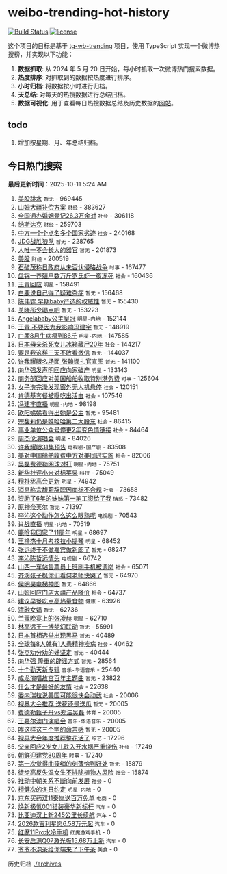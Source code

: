 # weibo-trending-hot-history

[![Build Status](https://github.com/lxw15337674/weibo-trending-hot-history/actions/workflows/nodejs.yml/badge.svg)](https://github.com/lxw15337674/weibo-trending-hot-history/actions)
[![license](https://img.shields.io/github/license/lxw15337674/weibo-trending-hot-history)](https://github.com/lxw15337674/weibo-trending-hot-history/blob/master/LICENSE)


这个项目的目标是基于 [tg-wb-trending](https://github.com/xiadd/tg-wb-trending) 项目，使用 TypeScript 实现一个微博热搜榜，并实现以下功能：

1. **数据抓取**: 从 2024 年 5 月 20 日开始，每小时抓取一次微博热门搜索数据。
2. **热度排序**: 对抓取到的数据按热度进行排序。
3. **小时归档**: 将数据按小时进行归档。
4. **天总结**: 对每天的热搜数据进行总结归档。
5. **数据可视化**: 用于查看每日热搜数据总结及历史数据的[网站](https://weibo-trending-hot-history.vercel.app/)。

## todo

1. 增加按星期、月、年总结归档。



## 今日热门搜索











































































































































































































































































































































































































































































































































































































































































































































































































































































































































































































































































































































































































































































































































































































































































































































































































































































































































































































































































































































































































































































































































































































































































































































































































































































































































































































































































































































































































































































































































































































































































































































































































































































































































































































































































































































































































































































































































































































































































































































































































































































































































































































































































































































































































































































































































































































































































































































































































































































































































































































































































































































































































































































































































































































































































































































































































































































































































































































































































































































































































































































































































































































































































































































































































































































































































































































































































































































































































































































































































































































































































































































































































































































































































































































































































































































































































































































































































































































































































































































































































































































































































































































































































































































































































































































































































































































































































































































































































































































































































































































































































































































































































































































































































































































































































































































































































































































































































































































































































































































































































































































































































































































































































































































































































































































































































































































































































































































































































































































































































































































































































































































































































































































































































































































































































































































































































































































































































































<!-- BEGIN -->

**最后更新时间**：2025-10-11 5:24 AM
1. [美股跳水](https://m.weibo.cn/search?containerid=100103type%3D1%26t%3D10%26q%3D%E7%BE%8E%E8%82%A1%E8%B7%B3%E6%B0%B4&stream_entry_id=31&isnewpage=1&extparam=seat%3D1%26filter_type%3Drealtimehot%26c_type%3D31%26pos%3D0%26cate%3D5001%26band_rank%3D1%26flag%3D1%26q%3D%25E7%25BE%258E%25E8%2582%25A1%25E8%25B7%25B3%25E6%25B0%25B4%26stream_entry_id%3D31%26realpos%3D1%26lcate%3D5001%26dgr%3D0%26display_time%3D1760114071%26pre_seqid%3D17601140711800378408451) `暂无` - 969445
2. [山姆大疆补偿方案](https://m.weibo.cn/search?containerid=100103type%3D1%26t%3D10%26q%3D%23%E5%B1%B1%E5%A7%86%E5%A4%A7%E7%96%86%E8%A1%A5%E5%81%BF%E6%96%B9%E6%A1%88%23&stream_entry_id=31&isnewpage=1&extparam=seat%3D1%26filter_type%3Drealtimehot%26c_type%3D31%26pos%3D1%26cate%3D5001%26band_rank%3D2%26flag%3D1%26q%3D%2523%25E5%25B1%25B1%25E5%25A7%2586%25E5%25A4%25A7%25E7%2596%2586%25E8%25A1%25A5%25E5%2581%25BF%25E6%2596%25B9%25E6%25A1%2588%2523%26stream_entry_id%3D31%26realpos%3D2%26lcate%3D5001%26dgr%3D0%26display_time%3D1760114071%26pre_seqid%3D17601140711800378408451) `财经` - 383627
3. [全国通办婚姻登记26.3万余对](https://m.weibo.cn/search?containerid=100103type%3D1%26t%3D10%26q%3D%23%E5%85%A8%E5%9B%BD%E9%80%9A%E5%8A%9E%E5%A9%9A%E5%A7%BB%E7%99%BB%E8%AE%B026.3%E4%B8%87%E4%BD%99%E5%AF%B9%23&stream_entry_id=31&isnewpage=1&extparam=seat%3D1%26filter_type%3Drealtimehot%26c_type%3D31%26pos%3D2%26cate%3D5001%26band_rank%3D3%26flag%3D0%26q%3D%2523%25E5%2585%25A8%25E5%259B%25BD%25E9%2580%259A%25E5%258A%259E%25E5%25A9%259A%25E5%25A7%25BB%25E7%2599%25BB%25E8%25AE%25B026.3%25E4%25B8%2587%25E4%25BD%2599%25E5%25AF%25B9%2523%26stream_entry_id%3D31%26realpos%3D3%26lcate%3D5001%26dgr%3D0%26display_time%3D1760114071%26pre_seqid%3D17601140711800378408451) `社会` - 306118
4. [纳斯达克](https://m.weibo.cn/search?containerid=100103type%3D1%26t%3D10%26q%3D%E7%BA%B3%E6%96%AF%E8%BE%BE%E5%85%8B&stream_entry_id=31&isnewpage=1&extparam=seat%3D1%26filter_type%3Drealtimehot%26c_type%3D31%26pos%3D4%26cate%3D5001%26band_rank%3D4%26flag%3D1%26q%3D%25E7%25BA%25B3%25E6%2596%25AF%25E8%25BE%25BE%25E5%2585%258B%26stream_entry_id%3D31%26realpos%3D4%26lcate%3D5001%26dgr%3D0%26display_time%3D1760114071%26pre_seqid%3D17601140711800378408451) `财经` - 259703
5. [中方一个个点名多个国家劣迹](https://m.weibo.cn/search?containerid=100103type%3D1%26t%3D10%26q%3D%23%E4%B8%AD%E6%96%B9%E4%B8%80%E4%B8%AA%E4%B8%AA%E7%82%B9%E5%90%8D%E5%A4%9A%E4%B8%AA%E5%9B%BD%E5%AE%B6%E5%8A%A3%E8%BF%B9%23&stream_entry_id=31&isnewpage=1&extparam=seat%3D1%26filter_type%3Drealtimehot%26c_type%3D31%26pos%3D5%26cate%3D5001%26band_rank%3D5%26flag%3D0%26q%3D%2523%25E4%25B8%25AD%25E6%2596%25B9%25E4%25B8%2580%25E4%25B8%25AA%25E4%25B8%25AA%25E7%2582%25B9%25E5%2590%258D%25E5%25A4%259A%25E4%25B8%25AA%25E5%259B%25BD%25E5%25AE%25B6%25E5%258A%25A3%25E8%25BF%25B9%2523%26stream_entry_id%3D31%26realpos%3D5%26lcate%3D5001%26dgr%3D0%26display_time%3D1760114071%26pre_seqid%3D17601140711800378408451) `社会` - 240168
6. [JDG战胜狼队](https://m.weibo.cn/search?containerid=100103type%3D1%26t%3D10%26q%3D%23JDG%E6%88%98%E8%83%9C%E7%8B%BC%E9%98%9F%23&stream_entry_id=31&isnewpage=1&extparam=seat%3D1%26filter_type%3Drealtimehot%26c_type%3D31%26pos%3D6%26cate%3D5001%26band_rank%3D6%26flag%3D1%26q%3D%2523JDG%25E6%2588%2598%25E8%2583%259C%25E7%258B%25BC%25E9%2598%259F%2523%26stream_entry_id%3D31%26realpos%3D6%26lcate%3D5001%26dgr%3D0%26display_time%3D1760114071%26pre_seqid%3D17601140711800378408451) `暂无` - 228765
7. [人唯一不会长大的器官](https://m.weibo.cn/search?containerid=100103type%3D1%26t%3D10%26q%3D%E4%BA%BA%E5%94%AF%E4%B8%80%E4%B8%8D%E4%BC%9A%E9%95%BF%E5%A4%A7%E7%9A%84%E5%99%A8%E5%AE%98&stream_entry_id=31&isnewpage=1&extparam=seat%3D1%26filter_type%3Drealtimehot%26c_type%3D31%26pos%3D8%26cate%3D5001%26band_rank%3D7%26flag%3D0%26q%3D%25E4%25BA%25BA%25E5%2594%25AF%25E4%25B8%2580%25E4%25B8%258D%25E4%25BC%259A%25E9%2595%25BF%25E5%25A4%25A7%25E7%259A%2584%25E5%2599%25A8%25E5%25AE%2598%26stream_entry_id%3D31%26realpos%3D7%26lcate%3D5001%26dgr%3D0%26display_time%3D1760114071%26pre_seqid%3D17601140711800378408451) `暂无` - 201873
8. [美股](https://m.weibo.cn/search?containerid=100103type%3D1%26t%3D10%26q%3D%E7%BE%8E%E8%82%A1&stream_entry_id=31&isnewpage=1&extparam=seat%3D1%26filter_type%3Drealtimehot%26c_type%3D31%26pos%3D9%26cate%3D5001%26band_rank%3D8%26flag%3D1%26q%3D%25E7%25BE%258E%25E8%2582%25A1%26stream_entry_id%3D31%26realpos%3D8%26lcate%3D5001%26dgr%3D0%26display_time%3D1760114071%26pre_seqid%3D17601140711800378408451) `财经` - 200519
9. [石破茂称日政府从未否认侵略战争](https://m.weibo.cn/search?containerid=100103type%3D1%26t%3D10%26q%3D%23%E7%9F%B3%E7%A0%B4%E8%8C%82%E7%A7%B0%E6%97%A5%E6%94%BF%E5%BA%9C%E4%BB%8E%E6%9C%AA%E5%90%A6%E8%AE%A4%E4%BE%B5%E7%95%A5%E6%88%98%E4%BA%89%23&stream_entry_id=31&isnewpage=1&extparam=seat%3D1%26filter_type%3Drealtimehot%26c_type%3D31%26pos%3D10%26cate%3D5001%26band_rank%3D9%26flag%3D1%26q%3D%2523%25E7%259F%25B3%25E7%25A0%25B4%25E8%258C%2582%25E7%25A7%25B0%25E6%2597%25A5%25E6%2594%25BF%25E5%25BA%259C%25E4%25BB%258E%25E6%259C%25AA%25E5%2590%25A6%25E8%25AE%25A4%25E4%25BE%25B5%25E7%2595%25A5%25E6%2588%2598%25E4%25BA%2589%2523%26stream_entry_id%3D31%26realpos%3D9%26lcate%3D5001%26dgr%3D0%26display_time%3D1760114071%26pre_seqid%3D17601140711800378408451) `时事` - 167477
10. [盘锦一养殖户数万斤罗氏虾一夜冻死](https://m.weibo.cn/search?containerid=100103type%3D1%26t%3D10%26q%3D%23%E7%9B%98%E9%94%A6%E4%B8%80%E5%85%BB%E6%AE%96%E6%88%B7%E6%95%B0%E4%B8%87%E6%96%A4%E7%BD%97%E6%B0%8F%E8%99%BE%E4%B8%80%E5%A4%9C%E5%86%BB%E6%AD%BB%23&stream_entry_id=31&isnewpage=1&extparam=seat%3D1%26filter_type%3Drealtimehot%26c_type%3D31%26pos%3D11%26cate%3D5001%26band_rank%3D10%26flag%3D0%26q%3D%2523%25E7%259B%2598%25E9%2594%25A6%25E4%25B8%2580%25E5%2585%25BB%25E6%25AE%2596%25E6%2588%25B7%25E6%2595%25B0%25E4%25B8%2587%25E6%2596%25A4%25E7%25BD%2597%25E6%25B0%258F%25E8%2599%25BE%25E4%25B8%2580%25E5%25A4%259C%25E5%2586%25BB%25E6%25AD%25BB%2523%26stream_entry_id%3D31%26realpos%3D10%26lcate%3D5001%26dgr%3D0%26display_time%3D1760114071%26pre_seqid%3D17601140711800378408451) `社会` - 160436
11. [王青回应](https://m.weibo.cn/search?containerid=100103type%3D1%26t%3D10%26q%3D%23%E7%8E%8B%E9%9D%92%E5%9B%9E%E5%BA%94%23&stream_entry_id=31&isnewpage=1&extparam=seat%3D1%26filter_type%3Drealtimehot%26c_type%3D31%26pos%3D12%26cate%3D5001%26band_rank%3D11%26flag%3D2%26q%3D%2523%25E7%258E%258B%25E9%259D%2592%25E5%259B%259E%25E5%25BA%2594%2523%26stream_entry_id%3D31%26realpos%3D11%26lcate%3D5001%26dgr%3D0%26display_time%3D1760114071%26pre_seqid%3D17601140711800378408451) `明星` - 158491
12. [白鹿说自己得了疑难杂症](https://m.weibo.cn/search?containerid=100103type%3D1%26t%3D10%26q%3D%E7%99%BD%E9%B9%BF%E8%AF%B4%E8%87%AA%E5%B7%B1%E5%BE%97%E4%BA%86%E7%96%91%E9%9A%BE%E6%9D%82%E7%97%87&stream_entry_id=31&isnewpage=1&extparam=seat%3D1%26filter_type%3Drealtimehot%26c_type%3D31%26pos%3D13%26cate%3D5001%26band_rank%3D12%26flag%3D2%26q%3D%25E7%2599%25BD%25E9%25B9%25BF%25E8%25AF%25B4%25E8%2587%25AA%25E5%25B7%25B1%25E5%25BE%2597%25E4%25BA%2586%25E7%2596%2591%25E9%259A%25BE%25E6%259D%2582%25E7%2597%2587%26stream_entry_id%3D31%26realpos%3D12%26lcate%3D5001%26dgr%3D0%26display_time%3D1760114071%26pre_seqid%3D17601140711800378408451) `暂无` - 156468
13. [陈伟霆 早期baby严选的权威性](https://m.weibo.cn/search?containerid=100103type%3D1%26t%3D10%26q%3D%E9%99%88%E4%BC%9F%E9%9C%86+%E6%97%A9%E6%9C%9Fbaby%E4%B8%A5%E9%80%89%E7%9A%84%E6%9D%83%E5%A8%81%E6%80%A7&stream_entry_id=31&isnewpage=1&extparam=seat%3D1%26filter_type%3Drealtimehot%26c_type%3D31%26pos%3D14%26cate%3D5001%26band_rank%3D13%26flag%3D2%26q%3D%25E9%2599%2588%25E4%25BC%259F%25E9%259C%2586%2520%25E6%2597%25A9%25E6%259C%259Fbaby%25E4%25B8%25A5%25E9%2580%2589%25E7%259A%2584%25E6%259D%2583%25E5%25A8%2581%25E6%2580%25A7%26stream_entry_id%3D31%26realpos%3D13%26lcate%3D5001%26dgr%3D0%26display_time%3D1760114071%26pre_seqid%3D17601140711800378408451) `暂无` - 155430
14. [关晓彤少喝点吧](https://m.weibo.cn/search?containerid=100103type%3D1%26t%3D10%26q%3D%E5%85%B3%E6%99%93%E5%BD%A4%E5%B0%91%E5%96%9D%E7%82%B9%E5%90%A7&stream_entry_id=31&isnewpage=1&extparam=seat%3D1%26filter_type%3Drealtimehot%26c_type%3D31%26pos%3D15%26cate%3D5001%26band_rank%3D14%26flag%3D2%26q%3D%25E5%2585%25B3%25E6%2599%2593%25E5%25BD%25A4%25E5%25B0%2591%25E5%2596%259D%25E7%2582%25B9%25E5%2590%25A7%26stream_entry_id%3D31%26realpos%3D14%26lcate%3D5001%26dgr%3D0%26display_time%3D1760114071%26pre_seqid%3D17601140711800378408451) `暂无` - 153223
15. [Angelababy公主皇冠](https://m.weibo.cn/search?containerid=100103type%3D1%26t%3D10%26q%3D%23Angelababy%E5%85%AC%E4%B8%BB%E7%9A%87%E5%86%A0%23&stream_entry_id=31&isnewpage=1&extparam=seat%3D1%26filter_type%3Drealtimehot%26c_type%3D31%26pos%3D16%26cate%3D5001%26band_rank%3D15%26flag%3D0%26q%3D%2523Angelababy%25E5%2585%25AC%25E4%25B8%25BB%25E7%259A%2587%25E5%2586%25A0%2523%26stream_entry_id%3D31%26realpos%3D15%26lcate%3D5001%26dgr%3D0%26display_time%3D1760114071%26pre_seqid%3D17601140711800378408451) `明星-内地` - 152144
16. [王青 不要因为我影响冯建宇](https://m.weibo.cn/search?containerid=100103type%3D1%26t%3D10%26q%3D%E7%8E%8B%E9%9D%92+%E4%B8%8D%E8%A6%81%E5%9B%A0%E4%B8%BA%E6%88%91%E5%BD%B1%E5%93%8D%E5%86%AF%E5%BB%BA%E5%AE%87&stream_entry_id=31&isnewpage=1&extparam=seat%3D1%26filter_type%3Drealtimehot%26c_type%3D31%26pos%3D17%26cate%3D5001%26band_rank%3D16%26flag%3D0%26q%3D%25E7%258E%258B%25E9%259D%2592%2520%25E4%25B8%258D%25E8%25A6%2581%25E5%259B%25A0%25E4%25B8%25BA%25E6%2588%2591%25E5%25BD%25B1%25E5%2593%258D%25E5%2586%25AF%25E5%25BB%25BA%25E5%25AE%2587%26stream_entry_id%3D31%26realpos%3D16%26lcate%3D5001%26dgr%3D0%26display_time%3D1760114071%26pre_seqid%3D17601140711800378408451) `暂无` - 148919
17. [白鹿8月生病瘦到86斤](https://m.weibo.cn/search?containerid=100103type%3D1%26t%3D10%26q%3D%23%E7%99%BD%E9%B9%BF8%E6%9C%88%E7%94%9F%E7%97%85%E7%98%A6%E5%88%B086%E6%96%A4%23&stream_entry_id=31&isnewpage=1&extparam=seat%3D1%26filter_type%3Drealtimehot%26c_type%3D31%26pos%3D18%26cate%3D5001%26band_rank%3D17%26flag%3D2%26q%3D%2523%25E7%2599%25BD%25E9%25B9%25BF8%25E6%259C%2588%25E7%2594%259F%25E7%2597%2585%25E7%2598%25A6%25E5%2588%25B086%25E6%2596%25A4%2523%26stream_entry_id%3D31%26realpos%3D17%26lcate%3D5001%26dgr%3D0%26display_time%3D1760114071%26pre_seqid%3D17601140711800378408451) `明星-内地` - 147585
18. [日本母亲杀死女儿冰箱藏尸20年](https://m.weibo.cn/search?containerid=100103type%3D1%26t%3D10%26q%3D%23%E6%97%A5%E6%9C%AC%E6%AF%8D%E4%BA%B2%E6%9D%80%E6%AD%BB%E5%A5%B3%E5%84%BF%E5%86%B0%E7%AE%B1%E8%97%8F%E5%B0%B820%E5%B9%B4%23&stream_entry_id=31&isnewpage=1&extparam=seat%3D1%26filter_type%3Drealtimehot%26c_type%3D31%26pos%3D19%26cate%3D5001%26band_rank%3D18%26flag%3D0%26q%3D%2523%25E6%2597%25A5%25E6%259C%25AC%25E6%25AF%258D%25E4%25BA%25B2%25E6%259D%2580%25E6%25AD%25BB%25E5%25A5%25B3%25E5%2584%25BF%25E5%2586%25B0%25E7%25AE%25B1%25E8%2597%258F%25E5%25B0%25B820%25E5%25B9%25B4%2523%26stream_entry_id%3D31%26realpos%3D18%26lcate%3D5001%26dgr%3D0%26display_time%3D1760114071%26pre_seqid%3D17601140711800378408451) `社会` - 144217
19. [要是我这样三天不敢看微信](https://m.weibo.cn/search?containerid=100103type%3D1%26t%3D10%26q%3D%E8%A6%81%E6%98%AF%E6%88%91%E8%BF%99%E6%A0%B7%E4%B8%89%E5%A4%A9%E4%B8%8D%E6%95%A2%E7%9C%8B%E5%BE%AE%E4%BF%A1&stream_entry_id=31&isnewpage=1&extparam=seat%3D1%26filter_type%3Drealtimehot%26c_type%3D31%26pos%3D20%26cate%3D5001%26band_rank%3D19%26flag%3D0%26q%3D%25E8%25A6%2581%25E6%2598%25AF%25E6%2588%2591%25E8%25BF%2599%25E6%25A0%25B7%25E4%25B8%2589%25E5%25A4%25A9%25E4%25B8%258D%25E6%2595%25A2%25E7%259C%258B%25E5%25BE%25AE%25E4%25BF%25A1%26stream_entry_id%3D31%26realpos%3D19%26lcate%3D5001%26dgr%3D0%26display_time%3D1760114071%26pre_seqid%3D17601140711800378408451) `暂无` - 144037
20. [许我耀眼名场面 张翰娜扎官宣图](https://m.weibo.cn/search?containerid=100103type%3D1%26t%3D10%26q%3D%E8%AE%B8%E6%88%91%E8%80%80%E7%9C%BC%E5%90%8D%E5%9C%BA%E9%9D%A2+%E5%BC%A0%E7%BF%B0%E5%A8%9C%E6%89%8E%E5%AE%98%E5%AE%A3%E5%9B%BE&stream_entry_id=31&isnewpage=1&extparam=seat%3D1%26filter_type%3Drealtimehot%26c_type%3D31%26pos%3D21%26cate%3D5001%26band_rank%3D20%26flag%3D0%26q%3D%25E8%25AE%25B8%25E6%2588%2591%25E8%2580%2580%25E7%259C%25BC%25E5%2590%258D%25E5%259C%25BA%25E9%259D%25A2%2520%25E5%25BC%25A0%25E7%25BF%25B0%25E5%25A8%259C%25E6%2589%258E%25E5%25AE%2598%25E5%25AE%25A3%25E5%259B%25BE%26stream_entry_id%3D31%26realpos%3D20%26lcate%3D5001%26dgr%3D0%26display_time%3D1760114071%26pre_seqid%3D17601140711800378408451) `暂无` - 141100
21. [向华强发声明回应向家破产](https://m.weibo.cn/search?containerid=100103type%3D1%26t%3D10%26q%3D%23%E5%90%91%E5%8D%8E%E5%BC%BA%E5%8F%91%E5%A3%B0%E6%98%8E%E5%9B%9E%E5%BA%94%E5%90%91%E5%AE%B6%E7%A0%B4%E4%BA%A7%23&stream_entry_id=31&isnewpage=1&extparam=seat%3D1%26filter_type%3Drealtimehot%26c_type%3D31%26pos%3D22%26cate%3D5001%26band_rank%3D21%26flag%3D0%26q%3D%2523%25E5%2590%2591%25E5%258D%258E%25E5%25BC%25BA%25E5%258F%2591%25E5%25A3%25B0%25E6%2598%258E%25E5%259B%259E%25E5%25BA%2594%25E5%2590%2591%25E5%25AE%25B6%25E7%25A0%25B4%25E4%25BA%25A7%2523%26stream_entry_id%3D31%26realpos%3D21%26lcate%3D5001%26dgr%3D0%26display_time%3D1760114071%26pre_seqid%3D17601140711800378408451) `明星` - 133143
22. [商务部回应对美国船舶收取特别港务费](https://m.weibo.cn/search?containerid=100103type%3D1%26t%3D10%26q%3D%23%E5%95%86%E5%8A%A1%E9%83%A8%E5%9B%9E%E5%BA%94%E5%AF%B9%E7%BE%8E%E5%9B%BD%E8%88%B9%E8%88%B6%E6%94%B6%E5%8F%96%E7%89%B9%E5%88%AB%E6%B8%AF%E5%8A%A1%E8%B4%B9%23&stream_entry_id=31&isnewpage=1&extparam=seat%3D1%26filter_type%3Drealtimehot%26c_type%3D31%26pos%3D23%26cate%3D5001%26band_rank%3D22%26flag%3D1%26q%3D%2523%25E5%2595%2586%25E5%258A%25A1%25E9%2583%25A8%25E5%259B%259E%25E5%25BA%2594%25E5%25AF%25B9%25E7%25BE%258E%25E5%259B%25BD%25E8%2588%25B9%25E8%2588%25B6%25E6%2594%25B6%25E5%258F%2596%25E7%2589%25B9%25E5%2588%25AB%25E6%25B8%25AF%25E5%258A%25A1%25E8%25B4%25B9%2523%26stream_entry_id%3D31%26realpos%3D22%26lcate%3D5001%26dgr%3D0%26display_time%3D1760114071%26pre_seqid%3D17601140711800378408451) `时事` - 125604
23. [女子洗完澡发现窗外无人机悬停](https://m.weibo.cn/search?containerid=100103type%3D1%26t%3D10%26q%3D%23%E5%A5%B3%E5%AD%90%E6%B4%97%E5%AE%8C%E6%BE%A1%E5%8F%91%E7%8E%B0%E7%AA%97%E5%A4%96%E6%97%A0%E4%BA%BA%E6%9C%BA%E6%82%AC%E5%81%9C%23&stream_entry_id=31&isnewpage=1&extparam=seat%3D1%26filter_type%3Drealtimehot%26c_type%3D31%26pos%3D24%26cate%3D5001%26band_rank%3D23%26flag%3D0%26q%3D%2523%25E5%25A5%25B3%25E5%25AD%2590%25E6%25B4%2597%25E5%25AE%258C%25E6%25BE%25A1%25E5%258F%2591%25E7%258E%25B0%25E7%25AA%2597%25E5%25A4%2596%25E6%2597%25A0%25E4%25BA%25BA%25E6%259C%25BA%25E6%2582%25AC%25E5%2581%259C%2523%26stream_entry_id%3D31%26realpos%3D23%26lcate%3D5001%26dgr%3D0%26display_time%3D1760114071%26pre_seqid%3D17601140711800378408451) `社会` - 120151
24. [肯德基套餐被曝吃出活虫](https://m.weibo.cn/search?containerid=100103type%3D1%26t%3D10%26q%3D%23%E8%82%AF%E5%BE%B7%E5%9F%BA%E5%A5%97%E9%A4%90%E8%A2%AB%E6%9B%9D%E5%90%83%E5%87%BA%E6%B4%BB%E8%99%AB%23&stream_entry_id=31&isnewpage=1&extparam=seat%3D1%26filter_type%3Drealtimehot%26c_type%3D31%26pos%3D25%26cate%3D5001%26band_rank%3D24%26flag%3D0%26q%3D%2523%25E8%2582%25AF%25E5%25BE%25B7%25E5%259F%25BA%25E5%25A5%2597%25E9%25A4%2590%25E8%25A2%25AB%25E6%259B%259D%25E5%2590%2583%25E5%2587%25BA%25E6%25B4%25BB%25E8%2599%25AB%2523%26stream_entry_id%3D31%26realpos%3D24%26lcate%3D5001%26dgr%3D0%26display_time%3D1760114071%26pre_seqid%3D17601140711800378408451) `社会` - 107546
25. [冯建宇直播](https://m.weibo.cn/search?containerid=100103type%3D1%26t%3D10%26q%3D%E5%86%AF%E5%BB%BA%E5%AE%87%E7%9B%B4%E6%92%AD&stream_entry_id=31&isnewpage=1&extparam=seat%3D1%26filter_type%3Drealtimehot%26c_type%3D31%26pos%3D26%26cate%3D5001%26band_rank%3D25%26flag%3D0%26q%3D%25E5%2586%25AF%25E5%25BB%25BA%25E5%25AE%2587%25E7%259B%25B4%25E6%2592%25AD%26stream_entry_id%3D31%26realpos%3D25%26lcate%3D5001%26dgr%3D0%26display_time%3D1760114071%26pre_seqid%3D17601140711800378408451) `明星-内地` - 98198
26. [欧阳娣娣看得出她是公主](https://m.weibo.cn/search?containerid=100103type%3D1%26t%3D10%26q%3D%E6%AC%A7%E9%98%B3%E5%A8%A3%E5%A8%A3%E7%9C%8B%E5%BE%97%E5%87%BA%E5%A5%B9%E6%98%AF%E5%85%AC%E4%B8%BB&stream_entry_id=31&isnewpage=1&extparam=seat%3D1%26filter_type%3Drealtimehot%26c_type%3D31%26pos%3D27%26cate%3D5001%26band_rank%3D26%26flag%3D1%26q%3D%25E6%25AC%25A7%25E9%2598%25B3%25E5%25A8%25A3%25E5%25A8%25A3%25E7%259C%258B%25E5%25BE%2597%25E5%2587%25BA%25E5%25A5%25B9%25E6%2598%25AF%25E5%2585%25AC%25E4%25B8%25BB%26stream_entry_id%3D31%26realpos%3D26%26lcate%3D5001%26dgr%3D0%26display_time%3D1760114071%26pre_seqid%3D17601140711800378408451) `暂无` - 95481
27. [宗馥莉仍是娃哈哈第二大股东](https://m.weibo.cn/search?containerid=100103type%3D1%26t%3D10%26q%3D%23%E5%AE%97%E9%A6%A5%E8%8E%89%E4%BB%8D%E6%98%AF%E5%A8%83%E5%93%88%E5%93%88%E7%AC%AC%E4%BA%8C%E5%A4%A7%E8%82%A1%E4%B8%9C%23&stream_entry_id=31&isnewpage=1&extparam=seat%3D1%26filter_type%3Drealtimehot%26c_type%3D31%26pos%3D28%26cate%3D5001%26band_rank%3D27%26flag%3D0%26q%3D%2523%25E5%25AE%2597%25E9%25A6%25A5%25E8%258E%2589%25E4%25BB%258D%25E6%2598%25AF%25E5%25A8%2583%25E5%2593%2588%25E5%2593%2588%25E7%25AC%25AC%25E4%25BA%258C%25E5%25A4%25A7%25E8%2582%25A1%25E4%25B8%259C%2523%26stream_entry_id%3D31%26realpos%3D27%26lcate%3D5001%26dgr%3D0%26display_time%3D1760114071%26pre_seqid%3D17601140711800378408451) `社会` - 86415
28. [事业单位公众号停更2年变色情链接](https://m.weibo.cn/search?containerid=100103type%3D1%26t%3D10%26q%3D%23%E4%BA%8B%E4%B8%9A%E5%8D%95%E4%BD%8D%E5%85%AC%E4%BC%97%E5%8F%B7%E5%81%9C%E6%9B%B42%E5%B9%B4%E5%8F%98%E8%89%B2%E6%83%85%E9%93%BE%E6%8E%A5%23&stream_entry_id=31&isnewpage=1&extparam=seat%3D1%26filter_type%3Drealtimehot%26c_type%3D31%26pos%3D29%26cate%3D5001%26band_rank%3D28%26flag%3D0%26q%3D%2523%25E4%25BA%258B%25E4%25B8%259A%25E5%258D%2595%25E4%25BD%258D%25E5%2585%25AC%25E4%25BC%2597%25E5%258F%25B7%25E5%2581%259C%25E6%259B%25B42%25E5%25B9%25B4%25E5%258F%2598%25E8%2589%25B2%25E6%2583%2585%25E9%2593%25BE%25E6%258E%25A5%2523%26stream_entry_id%3D31%26realpos%3D28%26lcate%3D5001%26dgr%3D0%26display_time%3D1760114071%26pre_seqid%3D17601140711800378408451) `社会` - 84464
29. [周杰伦演唱会](https://m.weibo.cn/search?containerid=100103type%3D1%26t%3D10%26q%3D%E5%91%A8%E6%9D%B0%E4%BC%A6%E6%BC%94%E5%94%B1%E4%BC%9A&stream_entry_id=31&isnewpage=1&extparam=seat%3D1%26filter_type%3Drealtimehot%26c_type%3D31%26pos%3D30%26cate%3D5001%26band_rank%3D29%26flag%3D1%26q%3D%25E5%2591%25A8%25E6%259D%25B0%25E4%25BC%25A6%25E6%25BC%2594%25E5%2594%25B1%25E4%25BC%259A%26stream_entry_id%3D31%26realpos%3D29%26lcate%3D5001%26dgr%3D0%26display_time%3D1760114071%26pre_seqid%3D17601140711800378408451) `明星` - 84026
30. [许我耀眼31集预告](https://m.weibo.cn/search?containerid=100103type%3D1%26t%3D10%26q%3D%23%E8%AE%B8%E6%88%91%E8%80%80%E7%9C%BC31%E9%9B%86%E9%A2%84%E5%91%8A%23&stream_entry_id=31&isnewpage=1&extparam=seat%3D1%26filter_type%3Drealtimehot%26c_type%3D31%26pos%3D31%26cate%3D5001%26band_rank%3D30%26flag%3D1%26q%3D%2523%25E8%25AE%25B8%25E6%2588%2591%25E8%2580%2580%25E7%259C%25BC31%25E9%259B%2586%25E9%25A2%2584%25E5%2591%258A%2523%26stream_entry_id%3D31%26realpos%3D30%26lcate%3D5001%26dgr%3D0%26display_time%3D1760114071%26pre_seqid%3D17601140711800378408451) `电视剧-国产剧` - 83508
31. [美对中国船舶收费中方对美同时实施](https://m.weibo.cn/search?containerid=100103type%3D1%26t%3D10%26q%3D%23%E7%BE%8E%E5%AF%B9%E4%B8%AD%E5%9B%BD%E8%88%B9%E8%88%B6%E6%94%B6%E8%B4%B9%E4%B8%AD%E6%96%B9%E5%AF%B9%E7%BE%8E%E5%90%8C%E6%97%B6%E5%AE%9E%E6%96%BD%23&stream_entry_id=31&isnewpage=1&extparam=seat%3D1%26filter_type%3Drealtimehot%26c_type%3D31%26pos%3D48%26cate%3D5001%26band_rank%3D47%26flag%3D1%26q%3D%2523%25E7%25BE%258E%25E5%25AF%25B9%25E4%25B8%25AD%25E5%259B%25BD%25E8%2588%25B9%25E8%2588%25B6%25E6%2594%25B6%25E8%25B4%25B9%25E4%25B8%25AD%25E6%2596%25B9%25E5%25AF%25B9%25E7%25BE%258E%25E5%2590%258C%25E6%2597%25B6%25E5%25AE%259E%25E6%2596%25BD%2523%26stream_entry_id%3D31%26realpos%3D47%26lcate%3D5001%26dgr%3D0%26display_time%3D1760114071%26pre_seqid%3D17601140711800378408451) `社会` - 82006
32. [吴磊费德勒网球对打](https://m.weibo.cn/search?containerid=100103type%3D1%26t%3D10%26q%3D%23%E5%90%B4%E7%A3%8A%E8%B4%B9%E5%BE%B7%E5%8B%92%E7%BD%91%E7%90%83%E5%AF%B9%E6%89%93%23&stream_entry_id=31&isnewpage=1&extparam=seat%3D1%26filter_type%3Drealtimehot%26c_type%3D31%26pos%3D32%26cate%3D5001%26band_rank%3D31%26flag%3D1%26q%3D%2523%25E5%2590%25B4%25E7%25A3%258A%25E8%25B4%25B9%25E5%25BE%25B7%25E5%258B%2592%25E7%25BD%2591%25E7%2590%2583%25E5%25AF%25B9%25E6%2589%2593%2523%26stream_entry_id%3D31%26realpos%3D31%26lcate%3D5001%26dgr%3D0%26display_time%3D1760114071%26pre_seqid%3D17601140711800378408451) `明星-内地` - 75751
33. [新华社评小米对标苹果](https://m.weibo.cn/search?containerid=100103type%3D1%26t%3D10%26q%3D%23%E6%96%B0%E5%8D%8E%E7%A4%BE%E8%AF%84%E5%B0%8F%E7%B1%B3%E5%AF%B9%E6%A0%87%E8%8B%B9%E6%9E%9C%23&stream_entry_id=31&isnewpage=1&extparam=seat%3D1%26filter_type%3Drealtimehot%26c_type%3D31%26pos%3D33%26cate%3D5001%26band_rank%3D32%26flag%3D0%26q%3D%2523%25E6%2596%25B0%25E5%258D%258E%25E7%25A4%25BE%25E8%25AF%2584%25E5%25B0%258F%25E7%25B1%25B3%25E5%25AF%25B9%25E6%25A0%2587%25E8%258B%25B9%25E6%259E%259C%2523%26stream_entry_id%3D31%26realpos%3D32%26lcate%3D5001%26dgr%3D0%26display_time%3D1760114071%26pre_seqid%3D17601140711800378408451) `科技` - 75049
34. [穆祉丞高会更新](https://m.weibo.cn/search?containerid=100103type%3D1%26t%3D10%26q%3D%E7%A9%86%E7%A5%89%E4%B8%9E%E9%AB%98%E4%BC%9A%E6%9B%B4%E6%96%B0&stream_entry_id=31&isnewpage=1&extparam=seat%3D1%26filter_type%3Drealtimehot%26c_type%3D31%26pos%3D34%26cate%3D5001%26band_rank%3D33%26flag%3D1%26q%3D%25E7%25A9%2586%25E7%25A5%2589%25E4%25B8%259E%25E9%25AB%2598%25E4%25BC%259A%25E6%259B%25B4%25E6%2596%25B0%26stream_entry_id%3D31%26realpos%3D33%26lcate%3D5001%26dgr%3D0%26display_time%3D1760114071%26pre_seqid%3D17601140711800378408451) `明星` - 74942
35. [消息称宗馥莉辞职因商标不合规](https://m.weibo.cn/search?containerid=100103type%3D1%26t%3D10%26q%3D%23%E6%B6%88%E6%81%AF%E7%A7%B0%E5%AE%97%E9%A6%A5%E8%8E%89%E8%BE%9E%E8%81%8C%E5%9B%A0%E5%95%86%E6%A0%87%E4%B8%8D%E5%90%88%E8%A7%84%23&stream_entry_id=31&isnewpage=1&extparam=seat%3D1%26filter_type%3Drealtimehot%26c_type%3D31%26pos%3D35%26cate%3D5001%26band_rank%3D34%26flag%3D1%26q%3D%2523%25E6%25B6%2588%25E6%2581%25AF%25E7%25A7%25B0%25E5%25AE%2597%25E9%25A6%25A5%25E8%258E%2589%25E8%25BE%259E%25E8%2581%258C%25E5%259B%25A0%25E5%2595%2586%25E6%25A0%2587%25E4%25B8%258D%25E5%2590%2588%25E8%25A7%2584%2523%26stream_entry_id%3D31%26realpos%3D34%26lcate%3D5001%26dgr%3D0%26display_time%3D1760114071%26pre_seqid%3D17601140711800378408451) `社会` - 73658
36. [资助了6年的妹妹第一笔工资给了我](https://m.weibo.cn/search?containerid=100103type%3D1%26t%3D10%26q%3D%E8%B5%84%E5%8A%A9%E4%BA%866%E5%B9%B4%E7%9A%84%E5%A6%B9%E5%A6%B9%E7%AC%AC%E4%B8%80%E7%AC%94%E5%B7%A5%E8%B5%84%E7%BB%99%E4%BA%86%E6%88%91&stream_entry_id=31&isnewpage=1&extparam=seat%3D1%26filter_type%3Drealtimehot%26c_type%3D31%26pos%3D36%26cate%3D5001%26band_rank%3D35%26flag%3D0%26q%3D%25E8%25B5%2584%25E5%258A%25A9%25E4%25BA%25866%25E5%25B9%25B4%25E7%259A%2584%25E5%25A6%25B9%25E5%25A6%25B9%25E7%25AC%25AC%25E4%25B8%2580%25E7%25AC%2594%25E5%25B7%25A5%25E8%25B5%2584%25E7%25BB%2599%25E4%25BA%2586%25E6%2588%2591%26stream_entry_id%3D31%26realpos%3D35%26lcate%3D5001%26dgr%3D0%26display_time%3D1760114071%26pre_seqid%3D17601140711800378408451) `情感` - 73482
37. [原神奈芙尔](https://m.weibo.cn/search?containerid=100103type%3D1%26t%3D10%26q%3D%23%E5%8E%9F%E7%A5%9E%E5%A5%88%E8%8A%99%E5%B0%94%23&stream_entry_id=31&isnewpage=1&extparam=seat%3D1%26filter_type%3Drealtimehot%26c_type%3D31%26pos%3D37%26cate%3D5001%26band_rank%3D36%26flag%3D1%26q%3D%2523%25E5%258E%259F%25E7%25A5%259E%25E5%25A5%2588%25E8%258A%2599%25E5%25B0%2594%2523%26stream_entry_id%3D31%26realpos%3D36%26lcate%3D5001%26dgr%3D0%26display_time%3D1760114071%26pre_seqid%3D17601140711800378408451) `暂无` - 71397
38. [李沁这个动作怎么这么眼熟呢](https://m.weibo.cn/search?containerid=100103type%3D1%26t%3D10%26q%3D%23%E6%9D%8E%E6%B2%81%E8%BF%99%E4%B8%AA%E5%8A%A8%E4%BD%9C%E6%80%8E%E4%B9%88%E8%BF%99%E4%B9%88%E7%9C%BC%E7%86%9F%E5%91%A2%23&stream_entry_id=31&isnewpage=1&extparam=seat%3D1%26filter_type%3Drealtimehot%26c_type%3D31%26pos%3D38%26cate%3D5001%26band_rank%3D37%26flag%3D1%26q%3D%2523%25E6%259D%258E%25E6%25B2%2581%25E8%25BF%2599%25E4%25B8%25AA%25E5%258A%25A8%25E4%25BD%259C%25E6%2580%258E%25E4%25B9%2588%25E8%25BF%2599%25E4%25B9%2588%25E7%259C%25BC%25E7%2586%259F%25E5%2591%25A2%2523%26stream_entry_id%3D31%26realpos%3D37%26lcate%3D5001%26dgr%3D0%26display_time%3D1760114071%26pre_seqid%3D17601140711800378408451) `电视剧` - 70543
39. [肖战直播](https://m.weibo.cn/search?containerid=100103type%3D1%26t%3D10%26q%3D%E8%82%96%E6%88%98%E7%9B%B4%E6%92%AD&stream_entry_id=31&isnewpage=1&extparam=seat%3D1%26filter_type%3Drealtimehot%26c_type%3D31%26pos%3D39%26cate%3D5001%26band_rank%3D38%26flag%3D0%26q%3D%25E8%2582%2596%25E6%2588%2598%25E7%259B%25B4%25E6%2592%25AD%26stream_entry_id%3D31%26realpos%3D38%26lcate%3D5001%26dgr%3D0%26display_time%3D1760114071%26pre_seqid%3D17601140711800378408451) `明星-内地` - 70519
40. [鹿晗我回家了11周年](https://m.weibo.cn/search?containerid=100103type%3D1%26t%3D10%26q%3D%23%E9%B9%BF%E6%99%97%E6%88%91%E5%9B%9E%E5%AE%B6%E4%BA%8611%E5%91%A8%E5%B9%B4%23&stream_entry_id=31&isnewpage=1&extparam=seat%3D1%26filter_type%3Drealtimehot%26c_type%3D31%26pos%3D40%26cate%3D5001%26band_rank%3D39%26flag%3D0%26q%3D%2523%25E9%25B9%25BF%25E6%2599%2597%25E6%2588%2591%25E5%259B%259E%25E5%25AE%25B6%25E4%25BA%258611%25E5%2591%25A8%25E5%25B9%25B4%2523%26stream_entry_id%3D31%26realpos%3D39%26lcate%3D5001%26dgr%3D0%26display_time%3D1760114071%26pre_seqid%3D17601140711800378408451) `明星` - 68697
41. [王橹杰十月考核拉小提琴](https://m.weibo.cn/search?containerid=100103type%3D1%26t%3D10%26q%3D%23%E7%8E%8B%E6%A9%B9%E6%9D%B0%E5%8D%81%E6%9C%88%E8%80%83%E6%A0%B8%E6%8B%89%E5%B0%8F%E6%8F%90%E7%90%B4%23&stream_entry_id=31&isnewpage=1&extparam=seat%3D1%26filter_type%3Drealtimehot%26c_type%3D31%26pos%3D41%26cate%3D5001%26band_rank%3D40%26flag%3D1%26q%3D%2523%25E7%258E%258B%25E6%25A9%25B9%25E6%259D%25B0%25E5%258D%2581%25E6%259C%2588%25E8%2580%2583%25E6%25A0%25B8%25E6%258B%2589%25E5%25B0%258F%25E6%258F%2590%25E7%2590%25B4%2523%26stream_entry_id%3D31%26realpos%3D40%26lcate%3D5001%26dgr%3D0%26display_time%3D1760114071%26pre_seqid%3D17601140711800378408451) `明星` - 68452
42. [张远终于不做嘉宾做新郎了](https://m.weibo.cn/search?containerid=100103type%3D1%26t%3D10%26q%3D%E5%BC%A0%E8%BF%9C%E7%BB%88%E4%BA%8E%E4%B8%8D%E5%81%9A%E5%98%89%E5%AE%BE%E5%81%9A%E6%96%B0%E9%83%8E%E4%BA%86&stream_entry_id=31&isnewpage=1&extparam=seat%3D1%26filter_type%3Drealtimehot%26c_type%3D31%26pos%3D42%26cate%3D5001%26band_rank%3D41%26flag%3D0%26q%3D%25E5%25BC%25A0%25E8%25BF%259C%25E7%25BB%2588%25E4%25BA%258E%25E4%25B8%258D%25E5%2581%259A%25E5%2598%2589%25E5%25AE%25BE%25E5%2581%259A%25E6%2596%25B0%25E9%2583%258E%25E4%25BA%2586%26stream_entry_id%3D31%26realpos%3D41%26lcate%3D5001%26dgr%3D0%26display_time%3D1760114071%26pre_seqid%3D17601140711800378408451) `暂无` - 68247
43. [李沁陈哲远情头](https://m.weibo.cn/search?containerid=100103type%3D1%26t%3D10%26q%3D%23%E6%9D%8E%E6%B2%81%E9%99%88%E5%93%B2%E8%BF%9C%E6%83%85%E5%A4%B4%23&stream_entry_id=31&isnewpage=1&extparam=seat%3D1%26filter_type%3Drealtimehot%26c_type%3D31%26pos%3D43%26cate%3D5001%26band_rank%3D42%26flag%3D0%26q%3D%2523%25E6%259D%258E%25E6%25B2%2581%25E9%2599%2588%25E5%2593%25B2%25E8%25BF%259C%25E6%2583%2585%25E5%25A4%25B4%2523%26stream_entry_id%3D31%26realpos%3D42%26lcate%3D5001%26dgr%3D0%26display_time%3D1760114071%26pre_seqid%3D17601140711800378408451) `电视剧` - 66742
44. [山西一车站售票员上班刷手机被调岗](https://m.weibo.cn/search?containerid=100103type%3D1%26t%3D10%26q%3D%23%E5%B1%B1%E8%A5%BF%E4%B8%80%E8%BD%A6%E7%AB%99%E5%94%AE%E7%A5%A8%E5%91%98%E4%B8%8A%E7%8F%AD%E5%88%B7%E6%89%8B%E6%9C%BA%E8%A2%AB%E8%B0%83%E5%B2%97%23&stream_entry_id=31&isnewpage=1&extparam=seat%3D1%26filter_type%3Drealtimehot%26c_type%3D31%26pos%3D49%26cate%3D5001%26band_rank%3D48%26flag%3D1%26q%3D%2523%25E5%25B1%25B1%25E8%25A5%25BF%25E4%25B8%2580%25E8%25BD%25A6%25E7%25AB%2599%25E5%2594%25AE%25E7%25A5%25A8%25E5%2591%2598%25E4%25B8%258A%25E7%258F%25AD%25E5%2588%25B7%25E6%2589%258B%25E6%259C%25BA%25E8%25A2%25AB%25E8%25B0%2583%25E5%25B2%2597%2523%26stream_entry_id%3D31%26realpos%3D48%26lcate%3D5001%26dgr%3D0%26display_time%3D1760114071%26pre_seqid%3D17601140711800378408451) `社会` - 65071
45. [齐溪张子枫你们看何老师快哭了](https://m.weibo.cn/search?containerid=100103type%3D1%26t%3D10%26q%3D%E9%BD%90%E6%BA%AA%E5%BC%A0%E5%AD%90%E6%9E%AB%E4%BD%A0%E4%BB%AC%E7%9C%8B%E4%BD%95%E8%80%81%E5%B8%88%E5%BF%AB%E5%93%AD%E4%BA%86&stream_entry_id=31&isnewpage=1&extparam=seat%3D1%26filter_type%3Drealtimehot%26c_type%3D31%26pos%3D44%26cate%3D5001%26band_rank%3D43%26flag%3D0%26q%3D%25E9%25BD%2590%25E6%25BA%25AA%25E5%25BC%25A0%25E5%25AD%2590%25E6%259E%25AB%25E4%25BD%25A0%25E4%25BB%25AC%25E7%259C%258B%25E4%25BD%2595%25E8%2580%2581%25E5%25B8%2588%25E5%25BF%25AB%25E5%2593%25AD%25E4%25BA%2586%26stream_entry_id%3D31%26realpos%3D43%26lcate%3D5001%26dgr%3D0%26display_time%3D1760114071%26pre_seqid%3D17601140711800378408451) `暂无` - 64970
46. [侯明昊电梯神图](https://m.weibo.cn/search?containerid=100103type%3D1%26t%3D10%26q%3D%E4%BE%AF%E6%98%8E%E6%98%8A%E7%94%B5%E6%A2%AF%E7%A5%9E%E5%9B%BE&stream_entry_id=31&isnewpage=1&extparam=seat%3D1%26filter_type%3Drealtimehot%26c_type%3D31%26pos%3D45%26cate%3D5001%26band_rank%3D44%26flag%3D1%26q%3D%25E4%25BE%25AF%25E6%2598%258E%25E6%2598%258A%25E7%2594%25B5%25E6%25A2%25AF%25E7%25A5%259E%25E5%259B%25BE%26stream_entry_id%3D31%26realpos%3D44%26lcate%3D5001%26dgr%3D0%26display_time%3D1760114071%26pre_seqid%3D17601140711800378408451) `暂无` - 64866
47. [山姆回应门店大疆产品降价](https://m.weibo.cn/search?containerid=100103type%3D1%26t%3D10%26q%3D%23%E5%B1%B1%E5%A7%86%E5%9B%9E%E5%BA%94%E9%97%A8%E5%BA%97%E5%A4%A7%E7%96%86%E4%BA%A7%E5%93%81%E9%99%8D%E4%BB%B7%23&stream_entry_id=31&isnewpage=1&extparam=seat%3D1%26filter_type%3Drealtimehot%26c_type%3D31%26pos%3D46%26cate%3D5001%26band_rank%3D45%26flag%3D1%26q%3D%2523%25E5%25B1%25B1%25E5%25A7%2586%25E5%259B%259E%25E5%25BA%2594%25E9%2597%25A8%25E5%25BA%2597%25E5%25A4%25A7%25E7%2596%2586%25E4%25BA%25A7%25E5%2593%2581%25E9%2599%258D%25E4%25BB%25B7%2523%26stream_entry_id%3D31%26realpos%3D45%26lcate%3D5001%26dgr%3D0%26display_time%3D1760114071%26pre_seqid%3D17601140711800378408451) `社会` - 64737
48. [建议早餐吃点高热量食物](https://m.weibo.cn/search?containerid=100103type%3D1%26t%3D10%26q%3D%23%E5%BB%BA%E8%AE%AE%E6%97%A9%E9%A4%90%E5%90%83%E7%82%B9%E9%AB%98%E7%83%AD%E9%87%8F%E9%A3%9F%E7%89%A9%23&stream_entry_id=31&isnewpage=1&extparam=seat%3D1%26filter_type%3Drealtimehot%26c_type%3D31%26pos%3D47%26cate%3D5001%26band_rank%3D46%26flag%3D1%26q%3D%2523%25E5%25BB%25BA%25E8%25AE%25AE%25E6%2597%25A9%25E9%25A4%2590%25E5%2590%2583%25E7%2582%25B9%25E9%25AB%2598%25E7%2583%25AD%25E9%2587%258F%25E9%25A3%259F%25E7%2589%25A9%2523%26stream_entry_id%3D31%26realpos%3D46%26lcate%3D5001%26dgr%3D0%26display_time%3D1760114071%26pre_seqid%3D17601140711800378408451) `健康` - 63926
49. [清融女娲](https://m.weibo.cn/search?containerid=100103type%3D1%26t%3D10%26q%3D%E6%B8%85%E8%9E%8D%E5%A5%B3%E5%A8%B2&stream_entry_id=31&isnewpage=1&extparam=seat%3D1%26filter_type%3Drealtimehot%26c_type%3D31%26pos%3D50%26cate%3D5001%26band_rank%3D49%26flag%3D0%26q%3D%25E6%25B8%2585%25E8%259E%258D%25E5%25A5%25B3%25E5%25A8%25B2%26stream_entry_id%3D31%26realpos%3D49%26lcate%3D5001%26dgr%3D0%26display_time%3D1760114071%26pre_seqid%3D17601140711800378408451) `暂无` - 62736
50. [兰蔻晚宴上的张凌赫](https://m.weibo.cn/search?containerid=100103type%3D1%26t%3D10%26q%3D%23%E5%85%B0%E8%94%BB%E6%99%9A%E5%AE%B4%E4%B8%8A%E7%9A%84%E5%BC%A0%E5%87%8C%E8%B5%AB%23&stream_entry_id=31&isnewpage=1&extparam=seat%3D1%26filter_type%3Drealtimehot%26c_type%3D31%26pos%3D51%26cate%3D5001%26band_rank%3D50%26flag%3D1%26q%3D%2523%25E5%2585%25B0%25E8%2594%25BB%25E6%2599%259A%25E5%25AE%25B4%25E4%25B8%258A%25E7%259A%2584%25E5%25BC%25A0%25E5%2587%258C%25E8%25B5%25AB%2523%26stream_entry_id%3D31%26realpos%3D50%26lcate%3D5001%26dgr%3D0%26display_time%3D1760114071%26pre_seqid%3D17601140711800378408451) `明星` - 62710
51. [林高远王一博梦幻联动](https://m.weibo.cn/search?containerid=100103type%3D1%26t%3D10%26q%3D%E6%9E%97%E9%AB%98%E8%BF%9C%E7%8E%8B%E4%B8%80%E5%8D%9A%E6%A2%A6%E5%B9%BB%E8%81%94%E5%8A%A8&stream_entry_id=31&isnewpage=1&extparam=seat%3D1%26filter_type%3Drealtimehot%26flag%3D1%26c_type%3D31%26lcate%3D5001%26cate%3D5001%26q%3D%25E6%259E%2597%25E9%25AB%2598%25E8%25BF%259C%25E7%258E%258B%25E4%25B8%2580%25E5%258D%259A%25E6%25A2%25A6%25E5%25B9%25BB%25E8%2581%2594%25E5%258A%25A8%26dgr%3D0%26pos%3D25%26realpos%3D26%26band_rank%3D26%26stream_entry_id%3D31%26display_time%3D1760117115%26pre_seqid%3D17601171157340376926061) `暂无` - 55991
52. [日本首相选举出现黑马](https://m.weibo.cn/search?containerid=100103type%3D1%26t%3D10%26q%3D%E6%97%A5%E6%9C%AC%E9%A6%96%E7%9B%B8%E9%80%89%E4%B8%BE%E5%87%BA%E7%8E%B0%E9%BB%91%E9%A9%AC&stream_entry_id=31&isnewpage=1&extparam=seat%3D1%26filter_type%3Drealtimehot%26flag%3D0%26c_type%3D31%26lcate%3D5001%26cate%3D5001%26q%3D%25E6%2597%25A5%25E6%259C%25AC%25E9%25A6%2596%25E7%259B%25B8%25E9%2580%2589%25E4%25B8%25BE%25E5%2587%25BA%25E7%258E%25B0%25E9%25BB%2591%25E9%25A9%25AC%26dgr%3D0%26pos%3D40%26realpos%3D41%26band_rank%3D41%26stream_entry_id%3D31%26display_time%3D1760117115%26pre_seqid%3D17601171157340376926061) `暂无` - 40489
53. [全球每8人就有1人患精神疾病](https://m.weibo.cn/search?containerid=100103type%3D1%26t%3D10%26q%3D%23%E5%85%A8%E7%90%83%E6%AF%8F8%E4%BA%BA%E5%B0%B1%E6%9C%891%E4%BA%BA%E6%82%A3%E7%B2%BE%E7%A5%9E%E7%96%BE%E7%97%85%23&stream_entry_id=31&isnewpage=1&extparam=seat%3D1%26filter_type%3Drealtimehot%26flag%3D1%26c_type%3D31%26lcate%3D5001%26cate%3D5001%26q%3D%2523%25E5%2585%25A8%25E7%2590%2583%25E6%25AF%258F8%25E4%25BA%25BA%25E5%25B0%25B1%25E6%259C%25891%25E4%25BA%25BA%25E6%2582%25A3%25E7%25B2%25BE%25E7%25A5%259E%25E7%2596%25BE%25E7%2597%2585%2523%26dgr%3D0%26pos%3D45%26realpos%3D46%26band_rank%3D46%26stream_entry_id%3D31%26display_time%3D1760117115%26pre_seqid%3D17601171157340376926061) `社会` - 40462
54. [张杰劝分劝的好坚定](https://m.weibo.cn/search?containerid=100103type%3D1%26t%3D10%26q%3D%E5%BC%A0%E6%9D%B0%E5%8A%9D%E5%88%86%E5%8A%9D%E7%9A%84%E5%A5%BD%E5%9D%9A%E5%AE%9A&stream_entry_id=31&isnewpage=1&extparam=seat%3D1%26filter_type%3Drealtimehot%26flag%3D0%26c_type%3D31%26lcate%3D5001%26cate%3D5001%26q%3D%25E5%25BC%25A0%25E6%259D%25B0%25E5%258A%259D%25E5%2588%2586%25E5%258A%259D%25E7%259A%2584%25E5%25A5%25BD%25E5%259D%259A%25E5%25AE%259A%26dgr%3D0%26pos%3D48%26realpos%3D49%26band_rank%3D49%26stream_entry_id%3D31%26display_time%3D1760117115%26pre_seqid%3D17601171157340376926061) `暂无` - 40444
55. [向华强 隆重的辟谣方式](https://m.weibo.cn/search?containerid=100103type%3D1%26t%3D10%26q%3D%E5%90%91%E5%8D%8E%E5%BC%BA+%E9%9A%86%E9%87%8D%E7%9A%84%E8%BE%9F%E8%B0%A3%E6%96%B9%E5%BC%8F&stream_entry_id=31&isnewpage=1&extparam=seat%3D1%26filter_type%3Drealtimehot%26flag%3D1%26c_type%3D31%26lcate%3D5001%26cate%3D5001%26q%3D%25E5%2590%2591%25E5%258D%258E%25E5%25BC%25BA%2520%25E9%259A%2586%25E9%2587%258D%25E7%259A%2584%25E8%25BE%259F%25E8%25B0%25A3%25E6%2596%25B9%25E5%25BC%258F%26dgr%3D0%26pos%3D48%26realpos%3D48%26band_rank%3D48%26stream_entry_id%3D31%26display_time%3D1760121506%26pre_seqid%3D176012150664203769269158) `暂无` - 28564
56. [十个勤天新专辑](https://m.weibo.cn/search?containerid=100103type%3D1%26t%3D10%26q%3D%23%E5%8D%81%E4%B8%AA%E5%8B%A4%E5%A4%A9%E6%96%B0%E4%B8%93%E8%BE%91%23&stream_entry_id=31&isnewpage=1&extparam=seat%3D1%26filter_type%3Drealtimehot%26flag%3D1%26c_type%3D31%26lcate%3D5001%26cate%3D5001%26q%3D%2523%25E5%258D%2581%25E4%25B8%25AA%25E5%258B%25A4%25E5%25A4%25A9%25E6%2596%25B0%25E4%25B8%2593%25E8%25BE%2591%2523%26dgr%3D0%26pos%3D30%26realpos%3D30%26band_rank%3D30%26stream_entry_id%3D31%26display_time%3D1760121506%26pre_seqid%3D176012150664203769269158) `音乐-华语音乐` - 25440
57. [成龙演唱故宫百年主题曲](https://m.weibo.cn/search?containerid=100103type%3D1%26t%3D10%26q%3D%23%E6%88%90%E9%BE%99%E6%BC%94%E5%94%B1%E6%95%85%E5%AE%AB%E7%99%BE%E5%B9%B4%E4%B8%BB%E9%A2%98%E6%9B%B2%23&stream_entry_id=31&isnewpage=1&extparam=seat%3D1%26dgr%3D0%26band_rank%3D20%26filter_type%3Drealtimehot%26c_type%3D31%26flag%3D1%26pos%3D20%26cate%3D5001%26lcate%3D5001%26q%3D%2523%25E6%2588%2590%25E9%25BE%2599%25E6%25BC%2594%25E5%2594%25B1%25E6%2595%2585%25E5%25AE%25AB%25E7%2599%25BE%25E5%25B9%25B4%25E4%25B8%25BB%25E9%25A2%2598%25E6%259B%25B2%2523%26realpos%3D20%26stream_entry_id%3D31%26display_time%3D1760128198%26pre_seqid%3D17601281985210373803072) `暂无` - 23822
58. [什么才是最好的友情](https://m.weibo.cn/search?containerid=100103type%3D1%26t%3D10%26q%3D%23%E4%BB%80%E4%B9%88%E6%89%8D%E6%98%AF%E6%9C%80%E5%A5%BD%E7%9A%84%E5%8F%8B%E6%83%85%23&stream_entry_id=31&isnewpage=1&extparam=seat%3D1%26filter_type%3Drealtimehot%26flag%3D0%26c_type%3D31%26lcate%3D5001%26cate%3D5001%26q%3D%2523%25E4%25BB%2580%25E4%25B9%2588%25E6%2589%258D%25E6%2598%25AF%25E6%259C%2580%25E5%25A5%25BD%25E7%259A%2584%25E5%258F%258B%25E6%2583%2585%2523%26dgr%3D0%26pos%3D50%26realpos%3D50%26band_rank%3D50%26stream_entry_id%3D31%26display_time%3D1760121506%26pre_seqid%3D176012150664203769269158) `社会` - 22638
59. [委内瑞拉说美国可能很快会动武](https://m.weibo.cn/search?containerid=100103type%3D1%26t%3D10%26q%3D%23%E5%A7%94%E5%86%85%E7%91%9E%E6%8B%89%E8%AF%B4%E7%BE%8E%E5%9B%BD%E5%8F%AF%E8%83%BD%E5%BE%88%E5%BF%AB%E4%BC%9A%E5%8A%A8%E6%AD%A6%23&stream_entry_id=31&isnewpage=1&extparam=seat%3D1%26q%3D%2523%25E5%25A7%2594%25E5%2586%2585%25E7%2591%259E%25E6%258B%2589%25E8%25AF%25B4%25E7%25BE%258E%25E5%259B%25BD%25E5%258F%25AF%25E8%2583%25BD%25E5%25BE%2588%25E5%25BF%25AB%25E4%25BC%259A%25E5%258A%25A8%25E6%25AD%25A6%2523%26lcate%3D5001%26stream_entry_id%3D31%26band_rank%3D41%26pos%3D42%26filter_type%3Drealtimehot%26c_type%3D31%26realpos%3D41%26dgr%3D0%26cate%3D5001%26flag%3D0%26display_time%3D1760124175%26pre_seqid%3D17601241753320377364446) `社会` - 20006
60. [视界大会推荐 送花还是送瓜](https://m.weibo.cn/search?containerid=100103type%3D1%26t%3D10%26q%3D%E8%A7%86%E7%95%8C%E5%A4%A7%E4%BC%9A%E6%8E%A8%E8%8D%90+%E9%80%81%E8%8A%B1%E8%BF%98%E6%98%AF%E9%80%81%E7%93%9C&stream_entry_id=31&isnewpage=1&extparam=seat%3D1%26q%3D%25E8%25A7%2586%25E7%2595%258C%25E5%25A4%25A7%25E4%25BC%259A%25E6%258E%25A8%25E8%258D%2590%2520%25E9%2580%2581%25E8%258A%25B1%25E8%25BF%2598%25E6%2598%25AF%25E9%2580%2581%25E7%2593%259C%26lcate%3D5001%26stream_entry_id%3D31%26band_rank%3D45%26pos%3D46%26filter_type%3Drealtimehot%26c_type%3D31%26realpos%3D45%26dgr%3D0%26cate%3D5001%26flag%3D0%26display_time%3D1760124175%26pre_seqid%3D17601241753320377364446) `暂无` - 20005
61. [费德勒甄子丹vs郑洁吴磊](https://m.weibo.cn/search?containerid=100103type%3D1%26t%3D10%26q%3D%23%E8%B4%B9%E5%BE%B7%E5%8B%92%E7%94%84%E5%AD%90%E4%B8%B9vs%E9%83%91%E6%B4%81%E5%90%B4%E7%A3%8A%23&stream_entry_id=31&isnewpage=1&extparam=seat%3D1%26q%3D%2523%25E8%25B4%25B9%25E5%25BE%25B7%25E5%258B%2592%25E7%2594%2584%25E5%25AD%2590%25E4%25B8%25B9vs%25E9%2583%2591%25E6%25B4%2581%25E5%2590%25B4%25E7%25A3%258A%2523%26lcate%3D5001%26stream_entry_id%3D31%26band_rank%3D46%26pos%3D47%26filter_type%3Drealtimehot%26c_type%3D31%26realpos%3D46%26dgr%3D0%26cate%3D5001%26flag%3D0%26display_time%3D1760124175%26pre_seqid%3D17601241753320377364446) `体育` - 20005
62. [王嘉尔澳门演唱会](https://m.weibo.cn/search?containerid=100103type%3D1%26t%3D10%26q%3D%E7%8E%8B%E5%98%89%E5%B0%94%E6%BE%B3%E9%97%A8%E6%BC%94%E5%94%B1%E4%BC%9A&stream_entry_id=31&isnewpage=1&extparam=seat%3D1%26q%3D%25E7%258E%258B%25E5%2598%2589%25E5%25B0%2594%25E6%25BE%25B3%25E9%2597%25A8%25E6%25BC%2594%25E5%2594%25B1%25E4%25BC%259A%26lcate%3D5001%26stream_entry_id%3D31%26band_rank%3D47%26pos%3D48%26filter_type%3Drealtimehot%26c_type%3D31%26realpos%3D47%26dgr%3D0%26cate%3D5001%26flag%3D1%26display_time%3D1760124175%26pre_seqid%3D17601241753320377364446) `音乐-华语音乐` - 20005
63. [咋这样这三个字的命苦感](https://m.weibo.cn/search?containerid=100103type%3D1%26t%3D10%26q%3D%E5%92%8B%E8%BF%99%E6%A0%B7%E8%BF%99%E4%B8%89%E4%B8%AA%E5%AD%97%E7%9A%84%E5%91%BD%E8%8B%A6%E6%84%9F&stream_entry_id=31&isnewpage=1&extparam=seat%3D1%26q%3D%25E5%2592%258B%25E8%25BF%2599%25E6%25A0%25B7%25E8%25BF%2599%25E4%25B8%2589%25E4%25B8%25AA%25E5%25AD%2597%25E7%259A%2584%25E5%2591%25BD%25E8%258B%25A6%25E6%2584%259F%26lcate%3D5001%26stream_entry_id%3D31%26band_rank%3D50%26pos%3D51%26filter_type%3Drealtimehot%26c_type%3D31%26realpos%3D50%26dgr%3D0%26cate%3D5001%26flag%3D1%26display_time%3D1760124175%26pre_seqid%3D17601241753320377364446) `暂无` - 20005
64. [视界大会年度推荐整花活了](https://m.weibo.cn/search?containerid=100103type%3D1%26t%3D10%26q%3D%23%E8%A7%86%E7%95%8C%E5%A4%A7%E4%BC%9A%E5%B9%B4%E5%BA%A6%E6%8E%A8%E8%8D%90%E6%95%B4%E8%8A%B1%E6%B4%BB%E4%BA%86%23&stream_entry_id=31&isnewpage=1&extparam=seat%3D1%26dgr%3D0%26band_rank%3D39%26filter_type%3Drealtimehot%26c_type%3D31%26flag%3D0%26pos%3D39%26cate%3D5001%26lcate%3D5001%26q%3D%2523%25E8%25A7%2586%25E7%2595%258C%25E5%25A4%25A7%25E4%25BC%259A%25E5%25B9%25B4%25E5%25BA%25A6%25E6%258E%25A8%25E8%258D%2590%25E6%2595%25B4%25E8%258A%25B1%25E6%25B4%25BB%25E4%25BA%2586%2523%26realpos%3D39%26stream_entry_id%3D31%26display_time%3D1760128198%26pre_seqid%3D17601281985210373803072) `综艺` - 17296
65. [父亲回应2岁女儿跌入开水锅严重烧伤](https://m.weibo.cn/search?containerid=100103type%3D1%26t%3D10%26q%3D%23%E7%88%B6%E4%BA%B2%E5%9B%9E%E5%BA%942%E5%B2%81%E5%A5%B3%E5%84%BF%E8%B7%8C%E5%85%A5%E5%BC%80%E6%B0%B4%E9%94%85%E4%B8%A5%E9%87%8D%E7%83%A7%E4%BC%A4%23&stream_entry_id=31&isnewpage=1&extparam=seat%3D1%26dgr%3D0%26band_rank%3D47%26filter_type%3Drealtimehot%26c_type%3D31%26flag%3D1%26pos%3D47%26cate%3D5001%26lcate%3D5001%26q%3D%2523%25E7%2588%25B6%25E4%25BA%25B2%25E5%259B%259E%25E5%25BA%25942%25E5%25B2%2581%25E5%25A5%25B3%25E5%2584%25BF%25E8%25B7%258C%25E5%2585%25A5%25E5%25BC%2580%25E6%25B0%25B4%25E9%2594%2585%25E4%25B8%25A5%25E9%2587%258D%25E7%2583%25A7%25E4%25BC%25A4%2523%26realpos%3D47%26stream_entry_id%3D31%26display_time%3D1760128198%26pre_seqid%3D17601281985210373803072) `社会` - 17249
66. [朝鲜迎建党80周年](https://m.weibo.cn/search?containerid=100103type%3D1%26t%3D10%26q%3D%23%E6%9C%9D%E9%B2%9C%E8%BF%8E%E5%BB%BA%E5%85%9A80%E5%91%A8%E5%B9%B4%23&stream_entry_id=31&isnewpage=1&extparam=seat%3D1%26dgr%3D0%26band_rank%3D48%26filter_type%3Drealtimehot%26c_type%3D31%26flag%3D1%26pos%3D48%26cate%3D5001%26lcate%3D5001%26q%3D%2523%25E6%259C%259D%25E9%25B2%259C%25E8%25BF%258E%25E5%25BB%25BA%25E5%2585%259A80%25E5%2591%25A8%25E5%25B9%25B4%2523%26realpos%3D48%26stream_entry_id%3D31%26display_time%3D1760128198%26pre_seqid%3D17601281985210373803072) `时事` - 17240
67. [第一次觉得曲筱绡的刻薄恰到好处](https://m.weibo.cn/search?containerid=100103type%3D1%26t%3D10%26q%3D%E7%AC%AC%E4%B8%80%E6%AC%A1%E8%A7%89%E5%BE%97%E6%9B%B2%E7%AD%B1%E7%BB%A1%E7%9A%84%E5%88%BB%E8%96%84%E6%81%B0%E5%88%B0%E5%A5%BD%E5%A4%84&stream_entry_id=31&isnewpage=1&extparam=seat%3D1%26q%3D%25E7%25AC%25AC%25E4%25B8%2580%25E6%25AC%25A1%25E8%25A7%2589%25E5%25BE%2597%25E6%259B%25B2%25E7%25AD%25B1%25E7%25BB%25A1%25E7%259A%2584%25E5%2588%25BB%25E8%2596%2584%25E6%2581%25B0%25E5%2588%25B0%25E5%25A5%25BD%25E5%25A4%2584%26lcate%3D5001%26stream_entry_id%3D31%26band_rank%3D46%26pos%3D47%26filter_type%3Drealtimehot%26c_type%3D31%26dgr%3D0%26realpos%3D46%26cate%3D5001%26flag%3D1%26display_time%3D1760131450%26pre_seqid%3D176013145019603773653138) `暂无` - 15879
68. [徒步高反失温女生不排除植物人风险](https://m.weibo.cn/search?containerid=100103type%3D1%26t%3D10%26q%3D%23%E5%BE%92%E6%AD%A5%E9%AB%98%E5%8F%8D%E5%A4%B1%E6%B8%A9%E5%A5%B3%E7%94%9F%E4%B8%8D%E6%8E%92%E9%99%A4%E6%A4%8D%E7%89%A9%E4%BA%BA%E9%A3%8E%E9%99%A9%23&stream_entry_id=31&isnewpage=1&extparam=seat%3D1%26q%3D%2523%25E5%25BE%2592%25E6%25AD%25A5%25E9%25AB%2598%25E5%258F%258D%25E5%25A4%25B1%25E6%25B8%25A9%25E5%25A5%25B3%25E7%2594%259F%25E4%25B8%258D%25E6%258E%2592%25E9%2599%25A4%25E6%25A4%258D%25E7%2589%25A9%25E4%25BA%25BA%25E9%25A3%258E%25E9%2599%25A9%2523%26lcate%3D5001%26stream_entry_id%3D31%26band_rank%3D48%26pos%3D49%26filter_type%3Drealtimehot%26c_type%3D31%26dgr%3D0%26realpos%3D48%26cate%3D5001%26flag%3D1%26display_time%3D1760131450%26pre_seqid%3D176013145019603773653138) `社会` - 15874
69. [推动中朝关系不断向前发展](https://m.weibo.cn/search?containerid=100103type%3D1%26t%3D10%26q%3D%23%E6%8E%A8%E5%8A%A8%E4%B8%AD%E6%9C%9D%E5%85%B3%E7%B3%BB%E4%B8%8D%E6%96%AD%E5%90%91%E5%89%8D%E5%8F%91%E5%B1%95%23&stream_entry_id=51&isnewpage=1&extparam=seat%3D1%26cate%3D10103%26q%3D%2523%25E6%258E%25A8%25E5%258A%25A8%25E4%25B8%25AD%25E6%259C%259D%25E5%2585%25B3%25E7%25B3%25BB%25E4%25B8%258D%25E6%2596%25AD%25E5%2590%2591%25E5%2589%258D%25E5%258F%2591%25E5%25B1%2595%2523%26filter_type%3Drealtimehot%26stream_entry_id%3D51%26c_type%3D51%26pos%3D0%26dgr%3D0%26display_time%3D1760114071%26pre_seqid%3D17601140711800378408451) `社会` - 0
70. [檀健次的冬日约定](https://m.weibo.cn/search?containerid=100103type%3D1%26t%3D10%26q%3D%23%E6%AA%80%E5%81%A5%E6%AC%A1%E7%9A%84%E5%86%AC%E6%97%A5%E7%BA%A6%E5%AE%9A%23&stream_entry_id=31&isnewpage=1&extparam=seat%3D1%26filter_type%3Drealtimehot%26c_type%3D31%26pos%3D3%26is_ad_pos%3D1%26cate%3D5001%26band_rank%3D4%26lcate%3D5001%26q%3D%2523%25E6%25AA%2580%25E5%2581%25A5%25E6%25AC%25A1%25E7%259A%2584%25E5%2586%25AC%25E6%2597%25A5%25E7%25BA%25A6%25E5%25AE%259A%2523%26dgr%3D0%26topic_ad%3D1%26adid%3D305949%26stream_entry_id%3D31%26display_time%3D1760114071%26pre_seqid%3D17601140711800378408451) `明星-内地` - 0
71. [京东买药双11秦岚送百万免单](https://m.weibo.cn/search?containerid=100103type%3D1%26t%3D10%26q%3D%23%E4%BA%AC%E4%B8%9C%E4%B9%B0%E8%8D%AF%E5%8F%8C11%E7%A7%A6%E5%B2%9A%E9%80%81%E7%99%BE%E4%B8%87%E5%85%8D%E5%8D%95%23&stream_entry_id=31&isnewpage=1&extparam=seat%3D1%26filter_type%3Drealtimehot%26c_type%3D31%26pos%3D7%26is_ad_pos%3D1%26cate%3D5001%26band_rank%3D7%26lcate%3D5001%26q%3D%2523%25E4%25BA%25AC%25E4%25B8%259C%25E4%25B9%25B0%25E8%258D%25AF%25E5%258F%258C11%25E7%25A7%25A6%25E5%25B2%259A%25E9%2580%2581%25E7%2599%25BE%25E4%25B8%2587%25E5%2585%258D%25E5%258D%2595%2523%26dgr%3D0%26topic_ad%3D1%26adid%3D305982%26stream_entry_id%3D31%26display_time%3D1760114071%26pre_seqid%3D17601140711800378408451) `电商` - 0
72. [焕新极氪001猎装豪华新标杆](https://m.weibo.cn/search?containerid=100103type%3D1%26t%3D10%26q%3D%23%E7%84%95%E6%96%B0%E6%9E%81%E6%B0%AA001%E7%8C%8E%E8%A3%85%E8%B1%AA%E5%8D%8E%E6%96%B0%E6%A0%87%E6%9D%86%23&stream_entry_id=31&isnewpage=1&extparam=seat%3D1%26topic_ad%3D1%26c_type%3D31%26lcate%3D5001%26cate%3D5001%26q%3D%2523%25E7%2584%2595%25E6%2596%25B0%25E6%259E%2581%25E6%25B0%25AA001%25E7%258C%258E%25E8%25A3%2585%25E8%25B1%25AA%25E5%258D%258E%25E6%2596%25B0%25E6%25A0%2587%25E6%259D%2586%2523%26dgr%3D0%26adid%3D305889%26is_ad_pos%3D1%26filter_type%3Drealtimehot%26pos%3D6%26band_rank%3D7%26stream_entry_id%3D31%26display_time%3D1760121506%26pre_seqid%3D176012150664203769269158) `汽车` - 0
73. [比亚迪汉上新245公里长续航](https://m.weibo.cn/search?containerid=100103type%3D1%26t%3D10%26q%3D%23%E6%AF%94%E4%BA%9A%E8%BF%AA%E6%B1%89%E4%B8%8A%E6%96%B0245%E5%85%AC%E9%87%8C%E9%95%BF%E7%BB%AD%E8%88%AA%23&stream_entry_id=31&isnewpage=1&extparam=seat%3D1%26q%3D%2523%25E6%25AF%2594%25E4%25BA%259A%25E8%25BF%25AA%25E6%25B1%2589%25E4%25B8%258A%25E6%2596%25B0245%25E5%2585%25AC%25E9%2587%258C%25E9%2595%25BF%25E7%25BB%25AD%25E8%2588%25AA%2523%26lcate%3D5001%26stream_entry_id%3D31%26adid%3D305890%26band_rank%3D4%26pos%3D3%26filter_type%3Drealtimehot%26is_ad_pos%3D1%26c_type%3D31%26topic_ad%3D1%26cate%3D5001%26dgr%3D0%26display_time%3D1760124175%26pre_seqid%3D17601241753320377364446) `汽车` - 0
74. [2026款吉利星愿6.58万元起](https://m.weibo.cn/search?containerid=100103type%3D1%26t%3D10%26q%3D%232026%E6%AC%BE%E5%90%89%E5%88%A9%E6%98%9F%E6%84%BF6.58%E4%B8%87%E5%85%83%E8%B5%B7%23&stream_entry_id=31&isnewpage=1&extparam=seat%3D1%26q%3D%25232026%25E6%25AC%25BE%25E5%2590%2589%25E5%2588%25A9%25E6%2598%259F%25E6%2584%25BF6.58%25E4%25B8%2587%25E5%2585%2583%25E8%25B5%25B7%2523%26lcate%3D5001%26stream_entry_id%3D31%26adid%3D305993%26band_rank%3D7%26pos%3D7%26filter_type%3Drealtimehot%26is_ad_pos%3D1%26c_type%3D31%26topic_ad%3D1%26cate%3D5001%26dgr%3D0%26display_time%3D1760124175%26pre_seqid%3D17601241753320377364446) `汽车` - 0
75. [红魔11Pro水冷手机](https://m.weibo.cn/search?containerid=100103type%3D1%26t%3D10%26q%3D%23%E7%BA%A2%E9%AD%9411Pro%E6%B0%B4%E5%86%B7%E6%89%8B%E6%9C%BA%23&stream_entry_id=31&isnewpage=1&extparam=seat%3D1%26adid%3D305839%26dgr%3D0%26band_rank%3D4%26is_ad_pos%3D1%26filter_type%3Drealtimehot%26c_type%3D31%26topic_ad%3D1%26cate%3D5001%26pos%3D3%26q%3D%2523%25E7%25BA%25A2%25E9%25AD%259411Pro%25E6%25B0%25B4%25E5%2586%25B7%25E6%2589%258B%25E6%259C%25BA%2523%26lcate%3D5001%26stream_entry_id%3D31%26display_time%3D1760128198%26pre_seqid%3D17601281985210373803072) `红魔游戏手机` - 0
76. [长安启源Q07激光版15.68万上新](https://m.weibo.cn/search?containerid=100103type%3D1%26t%3D296%26q%3D%23%E6%B2%B7%E9%92%B8%E6%A0%96%E6%B9%B2%23&hide_search_bar=1&replace_title=+) `汽车` - 0
77. [爷爷不泡茶给你端来了下午茶](https://m.weibo.cn/search?containerid=100103type%3D1%26t%3D10%26q%3D%23%E7%88%B7%E7%88%B7%E4%B8%8D%E6%B3%A1%E8%8C%B6%E7%BB%99%E4%BD%A0%E7%AB%AF%E6%9D%A5%E4%BA%86%E4%B8%8B%E5%8D%88%E8%8C%B6%23&stream_entry_id=31&isnewpage=1&extparam=seat%3D1%26q%3D%2523%25E7%2588%25B7%25E7%2588%25B7%25E4%25B8%258D%25E6%25B3%25A1%25E8%258C%25B6%25E7%25BB%2599%25E4%25BD%25A0%25E7%25AB%25AF%25E6%259D%25A5%25E4%25BA%2586%25E4%25B8%258B%25E5%258D%2588%25E8%258C%25B6%2523%26lcate%3D5001%26stream_entry_id%3D31%26adid%3D305926%26band_rank%3D7%26pos%3D7%26is_ad_pos%3D1%26filter_type%3Drealtimehot%26topic_ad%3D1%26c_type%3D31%26cate%3D5001%26dgr%3D0%26display_time%3D1760131450%26pre_seqid%3D176013145019603773653138) `美食` - 0

<!-- END -->






















































































































































































































































































































































































































































































































































































































































































































































































































































































































































































































































































































































































































































































































































































































































































































































































































































































































































































































































































































































































































































































































































































































































































































































































































































































































































































































































































































































































































































































































































































































































































































































































































































































































































































































































































































































































































































































































































































































































































































































































































































































































































































































































































































































































































































































































































































































































































































































































































































































































































































































































































































































































































































































































































































































































































































































































































































































































































































































































































































































































































































































































































































































































































































































































































































































































































































































































































































































































































































































































































































































































































































































































































































































































































































































































































































































































































































































































































































































































































































































































































































































































































































































































































































































































































































































































































































































































































































































































































































































































































































































































































































































































































































































































































































































































































































































































































































































































































































































































































































































































































































































































































































































































































































































































































































































































































































































































































































































































































































































































































































































































































































































































































































































































































































































































































































































































































































































































































































历史归档 [./archives](./archives)
